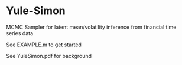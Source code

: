 # Yule-Simon
MCMC Sampler for latent mean/volatility inference from financial time series data

See EXAMPLE.m to get started

See YuleSimon.pdf for background

